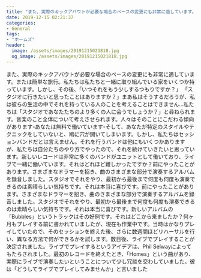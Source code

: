 ```yaml
---
title: "また、実際のキックアバウトが必要な場合のペースの変更にも非常に適しています。"
date: 2019-12-15 02:21:37
categories:
- General
tags:
- "ホームズ"
header:
  image: /assets/images/20191215021818.jpg
  og_image: /assets/images/20191215021818.jpg
---
```


また、実際のキックアバウトが必要な場合のペースの変更にも非常に適しています。または簡単な旅行。私たちは私たちと一緒に取り組んでいる家をいくつか持っています。しかし、その後、「いつそれをもう少しするつもりですか？」 「スタジオに行きたいと思ったことはありますか？」まあ私はそうするだろうが、私は彼らの生活の中でそれを持っている人のことを考えることはできません...私たちは「スタジオであなたたちのより多くの人に会うでしょうか？」と尋ねられます。音楽のこと全体について考えさせられます。人々はそのことにこだわる傾向があります-あなたは無料で働いています-そして、あなたが特定のスタイルやテクニックをしていないと、鳩に穴が開いてしまいます。しかし、私たちはセッションバンドだとは言えません。それを行うバンドは他にもいくつかありますが、私たちは自分たちのやり方でやったので、それを続けていきたいと思っています。新しいレコードは非常に多くのバンドがユニットとして働いており、ライブで一緒に働いています。それはどれほど難しかったですか？前にやったことがあります。さまざまなドラマーを招き、曲のさまざまな部分で演奏するアルバムを録音しました。スタジオでそれをやり、最初から最後まで何度も何度も演奏できるのは素晴らしい気持ちです。それは本当に喜びです。前にやったことがあります。さまざまなドラマーを招き、曲のさまざまな部分で演奏するアルバムを録音しました。スタジオでそれをやり、最初から最後まで何度も何度も演奏できるのは素晴らしい気持ちです。それは本当に喜びです。新しいアルバムの「Bubbles」というトラックはその好例です。それはどこから来ましたか？何ヶ月もプレイする前に書かれていましたが、現在も作業中です。当時はかなりプレイしていたので、そのセッションを終えた後、さらに数週間ほどリハーサルを行い、異なる方法で何ができるかを試します。数日後、ライブでプレイすることが決定されました。ライブでプレイするというアイデアは、Phil Selwayによってもたらされました。最初のレコードを終えたとき、「Homes」という曲があり、実際にライブで演奏したいということについて少し冗談を交わしていました。彼は「どうしてライブでプレイしてみませんか」と言いました
